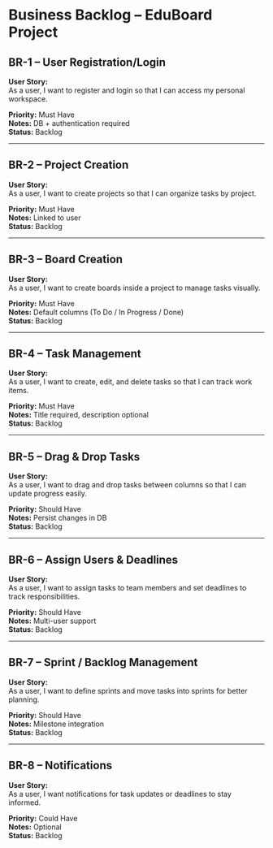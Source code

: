 # Business Backlog – EduBoard Project

## BR-1 – User Registration/Login
**User Story:**  
As a user, I want to register and login so that I can access my personal workspace.

**Priority:** Must Have  
**Notes:** DB + authentication required  
**Status:** Backlog

---

## BR-2 – Project Creation
**User Story:**  
As a user, I want to create projects so that I can organize tasks by project.

**Priority:** Must Have  
**Notes:** Linked to user  
**Status:** Backlog

---

## BR-3 – Board Creation
**User Story:**  
As a user, I want to create boards inside a project to manage tasks visually.

**Priority:** Must Have  
**Notes:** Default columns (To Do / In Progress / Done)  
**Status:** Backlog

---

## BR-4 – Task Management
**User Story:**  
As a user, I want to create, edit, and delete tasks so that I can track work items.

**Priority:** Must Have  
**Notes:** Title required, description optional  
**Status:** Backlog

---

## BR-5 – Drag & Drop Tasks
**User Story:**  
As a user, I want to drag and drop tasks between columns so that I can update progress easily.

**Priority:** Should Have  
**Notes:** Persist changes in DB  
**Status:** Backlog

---

## BR-6 – Assign Users & Deadlines
**User Story:**  
As a user, I want to assign tasks to team members and set deadlines to track responsibilities.

**Priority:** Should Have  
**Notes:** Multi-user support  
**Status:** Backlog

---

## BR-7 – Sprint / Backlog Management
**User Story:**  
As a user, I want to define sprints and move tasks into sprints for better planning.

**Priority:** Should Have  
**Notes:** Milestone integration  
**Status:** Backlog

---

## BR-8 – Notifications
**User Story:**  
As a user, I want notifications for task updates or deadlines to stay informed.

**Priority:** Could Have  
**Notes:** Optional  
**Status:** Backlog
